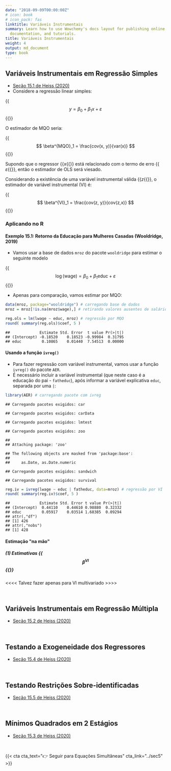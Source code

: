 ```yaml
---
date: "2018-09-09T00:00:00Z"
# icon: book
# icon_pack: fas
linktitle: Variáveis Instrumentais
summary: Learn how to use Wowchemy's docs layout for publishing online courses, software
  documentation, and tutorials.
title: Variáveis Instrumentais
weight: 4
output: md_document
type: book
---
```





## Variáveis Instrumentais em Regressão Simples

- [Seção 15.1 de Heiss (2020)](http://www.urfie.net/read/index.html#page/247)
- Considere a regressão linear simples:

{{<math>}}$$ y = \beta_0 + \beta_1 x + \varepsilon \tag{15.1} $${{</math>}}

O estimador de MQO seria:

{{<math>}}$$ \beta^{MQO}_1 = \frac{cov(x, y)}{var(x)} $${{</math>}}

Supondo que o regressor {{<math>}}$x${{</math>}} está relacionado com o termo de erro {{<math>}}$\varepsilon${{</math>}}, então o estimador de OLS será viesado.

Considerando a existência de uma variável instrumental válida {{<math>}}$z${{</math>}}, o estimador de variável instrumental (VI) é:

{{<math>}}$$ \beta^{VI}_1 = \frac{cov(z, y)}{cov(z,x)} $${{</math>}}


### Aplicando no R

#### Exemplo 15.1: Retorno da Educação para Mulheres Casadas (Wooldridge, 2019)

- Vamos usar a base de dados `mroz` do pacote `wooldridge` para estimar o seguinte modelo

{{<math>}}$$ \log(\text{wage}) = \beta_0 + \beta_1 \text{educ} + \varepsilon $${{</math>}}

- Apenas para comparação, vamos estimar por MQO:

```r
data(mroz, package="wooldridge") # carregando base de dados
mroz = mroz[!is.na(mroz$wage),] # retirando valores ausentes de salário

reg.ols = lm(lwage ~ educ, mroz) # regressão por MQO
round( summary(reg.ols)$coef, 5 )
```

```
##             Estimate Std. Error  t value Pr(>|t|)
## (Intercept) -0.18520    0.18523 -0.99984  0.31795
## educ         0.10865    0.01440  7.54513  0.00000
```


#### Usando a função `ivreg()`

- Para fazer regressão com variável instrumental, vamos usar a função `ivreg()` do pacote `AER`.
- É necessário incluir a variável instrumental (que neste caso é a educação do pai - `fatheduc`), após informar a variável explicativa `educ`, separada por uma `|`:


```r
library(AER) # carregando pacote com ivreg
```

```
## Carregando pacotes exigidos: car
```

```
## Carregando pacotes exigidos: carData
```

```
## Carregando pacotes exigidos: lmtest
```

```
## Carregando pacotes exigidos: zoo
```

```
## 
## Attaching package: 'zoo'
```

```
## The following objects are masked from 'package:base':
## 
##     as.Date, as.Date.numeric
```

```
## Carregando pacotes exigidos: sandwich
```

```
## Carregando pacotes exigidos: survival
```

```r
reg.iv = ivreg(lwage ~ educ | fatheduc, data=mroz) # regressão por VI
round( summary(reg.iv)$coef, 5 )
```

```
##             Estimate Std. Error t value Pr(>|t|)
## (Intercept)  0.44110    0.44610 0.98880  0.32332
## educ         0.05917    0.03514 1.68385  0.09294
## attr(,"df")
## [1] 426
## attr(,"nobs")
## [1] 428
```


#### Estimação "na mão"

##### (1) Estimativas {{<math>}}$$ \beta^{VI} $${{</math>}}

<<<< Talvez fazer apenas para VI multivariado >>>>

</br>


## Variáveis Instrumentais em Regressão Múltipla

- [Seção 15.2 de Heiss (2020)](http://www.urfie.net/read/index.html#page/249)



</br>


## Testando a Exogeneidade dos Regressores

- [Seção 15.4 de Heiss (2020)](http://www.urfie.net/read/index.html#page/252)



</br>


## Testando Restrições Sobre-identificadas

- [Seção 15.5 de Heiss (2020)](http://www.urfie.net/read/index.html#page/252)




</br>


## Mínimos Quadrados em 2 Estágios

- [Seção 15.3 de Heiss (2020)](http://www.urfie.net/read/index.html#page/250)




</br>

{{< cta cta_text="👉 Seguir para Equações Simultâneas" cta_link="../sec5" >}}
